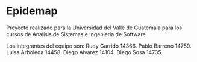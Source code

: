 # Epidemap

Proyecto realizado para la Universidad del Valle de Guatemala para los cursos de Analisis de Sistemas e Ingenieria de Software. 

Los integrantes del equipo son: 
  Rudy Garrido 14366.
  Pablo Barreno  14759.
  Luisa Arboleda 14458.
  Diego Alvarez 14104.
  Diego Sosa 14735.

